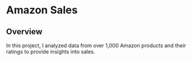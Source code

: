 # Amazon Sales 

## Overview

In this project, I analyzed data from over 1,000 Amazon products and their ratings to provide insights into sales.
